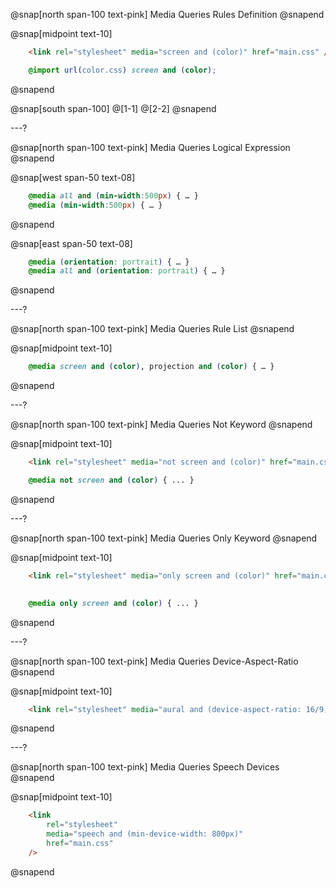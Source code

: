 @snap[north span-100 text-pink]
Media Queries Rules Definition
@snapend

@snap[midpoint text-10]
```html zoom-20
    <link rel="stylesheet" media="screen and (color)" href="main.css" />
```
```css
    @import url(color.css) screen and (color);
```
@snapend

@snap[south span-100]
@[1-1]
@[2-2]
@snapend

---?

@snap[north span-100 text-pink]
Media Queries Logical Expression
@snapend

@snap[west span-50 text-08]
```css
    @media all and (min-width:500px) { … }
    @media (min-width:500px) { … }
```
@snapend

@snap[east span-50 text-08]
```css
    @media (orientation: portrait) { … }
    @media all and (orientation: portrait) { … }
```
@snapend


---?

@snap[north span-100 text-pink]
Media Queries Rule List
@snapend

@snap[midpoint text-10]
```css
    @media screen and (color), projection and (color) { … }
```
@snapend


---?

@snap[north span-100 text-pink]
Media Queries Not Keyword
@snapend

@snap[midpoint text-10]
```html
    <link rel="stylesheet" media="not screen and (color)" href="main.css" />

```
```css
    @media not screen and (color) { ... }
```
@snapend


---?

@snap[north span-100 text-pink]
Media Queries Only Keyword
@snapend

@snap[midpoint text-10]
```html
    <link rel="stylesheet" media="only screen and (color)" href="main.css" />
    
```
```css
    @media only screen and (color) { ... }
```
@snapend


---?

@snap[north span-100 text-pink]
Media Queries Device-Aspect-Ratio
@snapend

@snap[midpoint text-10]
```html
    <link rel="stylesheet" media="aural and (device-aspect-ratio: 16/9)" href="main.css" />
```
@snapend


---?

@snap[north span-100 text-pink]
Media Queries Speech Devices
@snapend

@snap[midpoint text-10]
```html
    <link
        rel="stylesheet"
        media="speech and (min-device-width: 800px)" 
        href="main.css"
    />
```
@snapend




